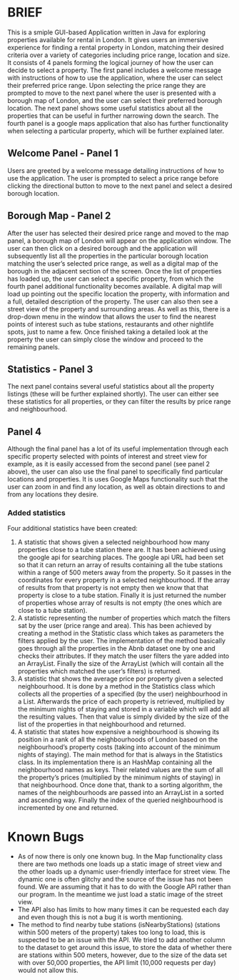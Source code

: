 # BRIEF
This is a smiple GUI-based Application written in Java for exploring properties available for rental in London. It gives
users an immersive experience for finding a rental property in London, matching their
desired criteria over a variety of categories including price range, location and size. It
consists of 4 panels forming the logical journey of how the user can decide to select a
property. The first panel includes a welcome message with instructions of how to use the
application, where the user can select their preferred price range. Upon selecting the price
range they are prompted to move to the next panel where the user is presented with a
borough map of London, and the user can select their preferred borough location. The next
panel shows some useful statistics about all the properties that can be useful in further
narrowing down the search. The fourth panel is a google maps application that also has
further functionality when selecting a particular property, which will be further explained later.


## Welcome Panel - Panel 1
Users are greeted by a welcome message detailing instructions of how to use the
application. The user is prompted to select a price range before clicking the directional
button to move to the next panel and select a desired borough location.

## Borough Map - Panel 2
After the user has selected their desired price range and moved to the map panel, a borough
map of London will appear on the application window. The user can then click on a desired
borough and the application will subsequently list all the properties in the particular borough
location matching the user’s selected price range, as well as a digital map of the borough in
the adjacent section of the screen.
Once the list of properties has loaded up, the user can select a specific property, from which
the fourth panel additional functionality becomes available. A digital map will load up pointing
out the specific location the property, with information and a full, detailed description of the
property. The user can also then see a street view of the property and surrounding areas. As
well as this, there is a drop-down menu in the window that allows the user to find the nearest
points of interest such as tube stations, restaurants and other nightlife spots, just to name a
few. Once finished taking a detailed look at the property the user can simply close the
window and proceed to the remaining panels.

## Statistics - Panel 3
The next panel contains several useful statistics about all the property listings (these will be
further explained shortly). The user can either see these statistics for all properties, or they
can filter the results by price range and neighbourhood.

## Panel 4
Although the final panel has a lot of its useful implementation through each specific property
selected with points of interest and street view for example, as it is easily accessed from the
second panel (see panel 2 above), the user can also use the final panel to specifically find
particular locations and properties. It is uses Google Maps functionality such that the user
can zoom in and find any location, as well as obtain directions to and from any locations they
desire.
### Added statistics
Four additional statistics have been created:
1. A statistic that shows given a selected neighbourhood how many properties
close to a tube station there are.
It has been achieved using the google api for searching places. The google api URL had
been set so that it can return an array of results containing all the tube stations within
a range of 500 meters away from the property. So it passes in the coordinates for
every property in a selected neighbourhood. If the array of results from that property
is not empty then we know that that property is close to a tube station. Finally it is just
returned the number of properties whose array of results is not empty (the ones
which are close to a tube station).
2. A statistic representing the number of properties which match the filters sat by
the user (price range and area).
This has been achieved by creating a method in the Statistic class which takes as
parameters the filters applied by the user. The implementation of the method
basically goes through all the properties in the Abnb dataset one by one and checks
their attributes. If they match the user filters the yare added into an ArrayList. Finally
the size of the ArrayList (which will contain all the properties which matched the
user’s filters) is returned.
3. A statistic that shows the average price por property given a selected
neighbourhood.
It is done by a method in the Statistics class which collects all the properties of a
specified (by the user) neighbourhood in a List. Afterwards the price of each property
is retrieved, multiplied by the minimum nights of staying and stored in a variable
which will add all the resulting values. Then that value is simply divided by the size of
the list of the properties in that neighbourhood and returned.
4. A statistic that states how expensive a neighbourhood is showing its position
in a rank of all the neighbourhoods of London based on the neighbourhood’s
property costs (taking into account of the minimum nights of staying).
The main method for that is always in the Statistics class. In its implementation there is
an HashMap containing all the neighbourhood names as keys. Their related values
are the sum of all the property’s prices (multiplied by the minimum nights of staying)
in that neighbourhood.
Once done that, thank to a sorting algorithm, the names of the neighbourhoods are
passed into an ArrayList in a sorted and ascending way. Finally the index of the queried
neighbourhood is incremented by one and returned.

# Known Bugs
- As of now there is only one known bug. In the Map functionality class there are two
methods one loads up a static image of street view and the other loads up a dynamic
user-friendly interface for street view. The dynamic one is often glitchy and the
source of the issue has not been found. We are assuming that it has to do with the
Google API rather than our program. In the meantime we just load a static image of
the street view.
- The API also has limits to how many times it can be requested each day and even
though this is not a bug it is worth mentioning.
- The method to find nearby tube stations (isNearbyStations) (stations within 500
meters of the property) takes too long to load, this is suspected to be an issue with
the API. We tried to add another column to the dataset to get around this issue, to
store the data of whether there are stations within 500 meters, however, due to the
size of the data set with over 50,000 properties, the API limit (10,000 requests per
day) would not allow this.